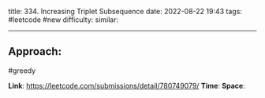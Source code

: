 title: 334. Increasing Triplet Subsequence
date: 2022-08-22 19:43
tags: #leetcode #new
difficulty:
similar: 

---
## Approach:
#greedy 


**Link**: https://leetcode.com/submissions/detail/780749079/
**Time**:
**Space**: